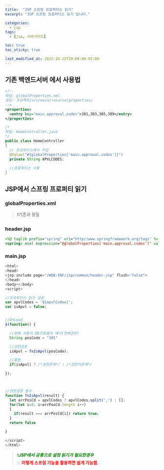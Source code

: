 ```yaml
---
title:  "JSP 스프링 프로퍼티스 읽기"
excerpt: "JSP 스프링 프로퍼티스 읽기 입니다."

categories:
  - jsp
tags:
  - [jsp, 서버사이드]

toc: true
toc_sticky: true

last_modified_at: 2022-10-22T20:00:00-05:00
---
```


## 기존 백엔드서버 에서 사용법

```xml
<!-- 
파일: globalProperties.xml 
경로: 프로젝트/src/main/resurce/properties/
-->
<properties>
  <entry key="main.approval.codes">301,303,305,309</entry>
</properties>

```

```java
/*
파일: HomeController.java
*/
public class HomeController
{
  // 프로퍼티스에서 주입
  @Value("#{globalProperties['main.approval.codes']}")
  private String APVLCODES;

  //프로퍼티스 사용
}

```
  


## JSP에서 스프링 프로퍼티 읽기

### globalProperties.xml 
> ❗기존과 동일


### header.jsp
```jsp
<%@ taglib prefix="spring" uri="http//www.springframework.org/tags" %>
<spring: eval expression="@globalProperties['main.approval.codes']" val="apvlCodes" />

```


### main.jsp
```js
<html>
<head>
<jsp:include page="/WEB-INF/jsp/common/header.jsp" flush="false">
</head>
<body></body>
<script>

//프로퍼티스 읽기 성공
var apvlCodes = '${apvlCodes}';
var isApvl = false;


//OnLoad
$(function() {

  //현재 사용자 DB조회결과 예시(현재권한)
  String posCode = "301"

  //권한검증
  isApvl = fnIsApvl(posCode);

  //활용  
  if(isApvl) ? /*권한존재*/ : /*권한미존재*/
  
});



//권한검증 함수
function fnIsApvl(result) {
  let arrPosCd = apvlCodes ? apvlCodes.split(',') : [];
  for(let i=0; i<arrPosCd.length i++) 
  {
    if(result === arrPosCd[i]) return true;
  }
  return false

}

</script>
</html>

```

> ❗<span style='color:green'><b><I>***JSP에서 공통으로 설정 읽기가 필요한경우***</I></b></span>  
> 💡 <span style='color:red'><b>이렇게 스프링 기능을 활용하면 쉽게 가능함.</b></span>
